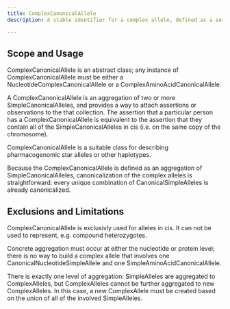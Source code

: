```yaml
---
title: ComplexCanonicalAllele
description: A stable identifier for a complex allele, defined as a series of two or more SimpleCanonicalAlleles that occur in cis.

---
```






Scope and Usage
---------------

ComplexCanonicalAllele is an abstract class; any instance of ComplexCanonicalAllele must be either a NucleotideComplexCanonicalAllele or a ComplexAminoAcidCanonicalAllele.

A ComplexCanonicalAllele is an aggregation of two or more SimpleCanonicalAlleles, and provides a way to attach assertions or observations to the that collection.  The assertion that a particular person has a ComplexCanonicalAllele is equivalent to the assertion that they contain all of the SimpleCanonicalAlleles in cis (i.e. on the same copy of the chromosome).  

ComplexCanonicalAllele is a suitable class for describing pharmacogenomic star alleles or other haplotypes.

Because the ComplexCanonicalAllele is defined as an aggregation of SimpleCanonicalAlleles, canonicalization of the complex alleles is straightforward: every unique combination of CanonicalSimpleAlleles is already canonicalized.  

Exclusions and Limitations
--------------------------

ComplexCanonicalAllele is exclusivly used for alleles in cis.  It can not be used to represent, e.g. compound heterozygotes.

Concrete aggregation must occur at either the nucleotide or protein level; there is no way to build a complex allele that involves one CanonicalNucleotideSimpleAllele and one SimpleAminoAcidCanonicalAllele.

There is exactly one level of aggregation: SimpleAlleles are aggregated to ComplexAlleles, but ComplexAlleles cannot be further aggregated to new ComplexAlleles.  In this case, a new ComplexAllele must be created based on the union of all of the involved SimpleAlleles.
